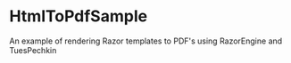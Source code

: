 # HtmlToPdfSample
An example of rendering Razor templates to PDF's using RazorEngine and TuesPechkin
